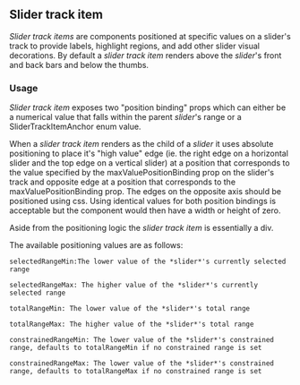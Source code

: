 ## Slider track item

*Slider track items* are components positioned at specific values on a slider's track to provide labels, highlight regions, and add other slider visual decorations.  By default a *slider track item* renders above the *slider*'s front and back bars and below the thumbs.

### Usage
*Slider track item* exposes two "position binding" props which can either be a numerical value that falls within the parent *slider*'s range or a SliderTrackItemAnchor enum value.  

When a *slider track item* renders as the child of a *slider* it uses absolute positioning to place it's "high value" edge (ie. the right edge on a horizontal slider and the top edge on a vertical slider) at a position that corresponds to the value specified by the maxValuePositionBinding prop on the slider's track and opposite edge at a position that corresponds to the maxValuePositionBinding prop.  The edges on the opposite axis should be positioned using css.  Using identical values for both position bindings is acceptable but the component would then have a width or height of zero.

Aside from the positioning logic the *slider track item* is essentially a div.

The available positioning values are as follows:

    selectedRangeMin:The lower value of the *slider*'s currently selected range

    selectedRangeMax: The higher value of the *slider*'s currently selected range

    totalRangeMin: The lower value of the *slider*'s total range

    totalRangeMax: The higher value of the *slider*'s total range

    constrainedRangeMin: The lower value of the *slider*'s constrained range, defaults to totalRangeMin if no constrained range is set
    
    constrainedRangeMax: The lower value of the *slider*'s constrained range, defaults to totalRangeMax if no constrained range is set